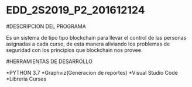 # EDD_2S2019_P2_201612124

#DESCRIPCION DEL PROGRAMA

Es un sistema de tipo  tipo blockchain para llevar el control de las personas asignadas a cada
curso, de esta manera aliviando los problemas de seguridad con los principios que blockchain nos
provee.

#HERRAMIENTAS DE DESARROLLO

*PYTHON 3.7
*Graphviz(Generacion de reportes)
*Visual Studio Code 
*Libreria Curses


